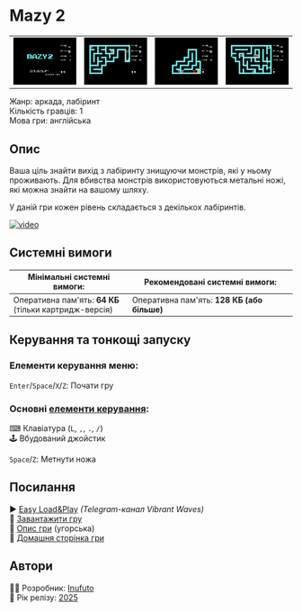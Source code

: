 # Mazy 2

| | | | |
| --- | --- | --- | --- |
|![screen1](screenshots/scrn_mazy2_01.png)|![screen2](screenshots/scrn_mazy2_02.png)|![screen3](screenshots/scrn_mazy2_03.png)|![screen4](screenshots/scrn_mazy2_04.png)|

Жанр: аркада, лабіринт  
Кількість гравців: 1  
Мова гри: англійська  


## Опис

Ваша ціль знайти вихід з лабіринту знищуючи монстрів, які у ньому проживають. Для вбивства монстрів використовуються метальні ножі, які можна знайти на вашому шляху.

У даній гри кожен рівень складається з декількох лабіринтів.

[![video](https://img.youtube.com/vi/OE0lNUefKIo/0.jpg)](https://www.youtube.com/watch?v=OE0lNUefKIo)

## Системні вимоги

|Мінімальні системні вимоги:|Рекомендовані системні вимоги:|
|---------------------------|------------------------------|
|Оперативна пам'ять: **64 КБ**<br>(тільки картридж-версія)|Оперативна пам'ять: **128 КБ (або більше)**|  

## Керування та тонкощі запуску
### Елементи керування меню:

`Enter`/`Space`/`X`/`Z`: Почати гру  

### Основні [елементи керування](../controllers.md):
⌨ Клавіатура (`L`, `,`, `.`, `/`)  
🕹 Вбудований джойстик  

`Space`/`Z`: Метнути ножа

## Посилання

▶ [Easy Load&Play](https://t.me/EP128k_Load_n_Play/825) *(Telegram-канал Vibrant Waves)*  
💾 [Завантажити гру](http://www.ep128.hu/Ep_Games/Prg/Mazy2.rar)  
📃 [Опис гри](http://www.ep128.hu/Games/Mazy2.htm) (угорська)  
🏡 [Домашня сторінка гри](http://inufuto.web.fc2.com/8bit/mazy2/#ep64)

## Автори
👨‍💻 Розробник: [Inufuto](../../community/inufuto.md)  
📅 Рік релізу: [2025](../release_years/2025.md)  
